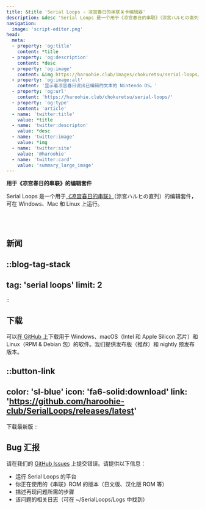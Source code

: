 ```yaml
---
title: &title 'Serial Loops - 凉宫春日的串联关卡编辑器'
description: &desc 'Serial Loops 是一个用于《凉宫春日的串联》（涼宮ハルヒの直列）的关卡编辑器，可在 Windows、Mac 和 Linux 上运行。'
navigation:
  image: 'script-editor.png'
head:
  meta:
  - property: 'og:title'
    content: *title
  - property: 'og:description'
    content: *desc
  - property: 'og:image'
    content: &img https://haroohie.club/images/chokuretsu/serial-loops/script-editor.png
  - property: 'og:image:alt'
    content: '显示着凉宫春日说出已编辑的文本的 Nintendo DS。'
  - property: 'og:url'
    content: 'https://haroohie.club/chokuretsu/serial-loops/'
  - property: 'og:type'
    content: 'article'
  - name: 'twitter:title'
    value: *title
  - name: 'twitter:descripton'
    value: *desc
  - name: 'twitter:image'
    value: *img
  - name: 'twitter:site'
    value: '@haroohie'
  - name: 'twitter:card'
    value: 'summary_large_image'
---
```

<b class="sl-header">用于《凉宫春日的串联》的编辑套件</b> 

Serial Loops 是一个用于[《凉宫春日的串联》](/zh-hans/chokuretsu)（涼宮ハルヒの直列）的编辑套件，可在 Windows、Mac 和 Linux 上运行。

<br />
<br />

## 新闻
::blog-tag-stack
---
tag: 'serial loops'
limit: 2
---
::

## 下载
可以[在 GitHub 上](https://github.com/haroohie-club/SerialLoops/release)下载用于 Windows、macOS（Intel 和 Apple Silicon 芯片）和 Linux（RPM & Debian 包）的软件。我们提供发布版（推荐）和 nightly 预发布版本。


::button-link
---
color: 'sl-blue'
icon: 'fa6-solid:download'
link: 'https://github.com/haroohie-club/SerialLoops/releases/latest'
---
下载最新版
::


## Bug 汇报
请在我们的 [GitHub Issues](https://github.com/haroohie-club/SerialLoops) 上提交错误。请提供以下信息：
* 运行 Serial Loops 的平台
* 你正在使用的《串联》ROM 的版本（日文版、汉化版 ROM 等）
* 描述再现问题所需的步骤
* 该问题的相关日志（可在 ~/SerialLoops/Logs 中找到）